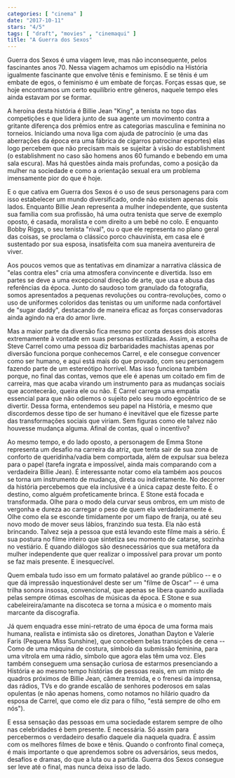 ```yaml
---
categories: [ "cinema" ]
date: "2017-10-11"
stars: "4/5"
tags: [ "draft", "movies" , "cinemaqui" ]
title: "A Guerra dos Sexos"
---
```

Guerra dos Sexos é uma viagem leve, mas não inconsequente, pelos
fascinantes anos 70. Nessa viagem achamos um episódio na História
igualmente fascinante que envolve tênis e feminismo. E se tênis é um
embate de egos, o feminismo é um embate de forças. Forças essas que,
se hoje encontramos um certo equilíbrio entre gêneros, naquele tempo
eles ainda estavam por se formar.

A heroína desta história é Billie Jean "King", a tenista no topo
das competições e que lidera junto de sua agente um movimento contra
a gritante diferença dos prêmios entre as categorias masculina e
feminina no torneios. Iniciando uma nova liga com ajuda de patrocínio
(e uma das aberrações da época era uma fábrica de cigarros patrocinar
esportes) elas logo percebem que não precisam mais se sujeitar à visão
do establishment (o establishment no caso são homens anos 60 fumando
e bebendo em uma sala escura). Mas há questões ainda mais profundas,
como a posição da mulher na sociedade e como a orientação sexual
era um problema imensamente pior do que é hoje.

E o que cativa em Guerra dos Sexos é o uso de seus personagens para
com isso estabelecer um mundo diversificado, onde não existem apenas
dois lados. Enquanto Billie Jean representa a mulher independente,
que sustenta sua família com sua profissão, há uma outra tenista
que serve de exemplo oposto, é casada, moralista e com direito a um
bebê no colo. E enquanto Bobby Riggs, o seu tenista "rival", ou o que
ele representa no plano geral das coisas, se proclama o clássico porco
chauvinista, em casa ele é sustentado por sua esposa, insatisfeita com
sua maneira aventureira de viver.

Aos poucos vemos que as tentativas em dinamizar a narrativa clássica de
"elas contra eles" cria uma atmosfera convincente e divertida. Isso em
partes se deve a uma excepcional direção de arte, que usa e abusa das
referências da época. Junto do saudoso tom granulado da fotografia,
somos apresentados a pequenas revoluções ou contra-revoluções, como o
uso de uniformes coloridos das tenistas ou um uniforme nada confortável
de "sugar daddy", destacando de maneira eficaz as forças conservadoras
ainda agindo na era do amor livre.

Mas a maior parte da diversão fica mesmo por conta desses dois atores
extremamente à vontade em suas personas estilizadas. Assim, a escolha
de Steve Carrel como uma pessoa diz barbaridades machistas apenas por
diversão funciona porque conhecemos Carrel, e ele consegue convencer
como ser humano, e aqui está mais do que provado, com seu personagem
fazendo parte de um estereótipo horrível. Mas isso funciona também
porque, no final das contas, vemos que ele é apenas um coitado em
fim de carreira, mas que acaba virando um instrumento para as mudanças
sociais que acontecerão, queira ele ou não. E Carrel carrega uma empatia
essencial para que não odiemos o sujeito pelo seu modo egocêntrico de
se divertir. Dessa forma,  entendemos seu papel na História, e mesmo
que discordemos desse tipo de ser humano é inevitável que ele fizesse
parte das transformações sociais que viriam. Sem figuras como ele
talvez não houvesse mudança alguma. Afinal de contas, qual o incentivo?

Ao mesmo tempo, e do lado oposto, a personagem de Emma Stone representa
um desafio na carreira da atriz, que tenta sair de sua zona de conforto de
queridinha/vadia bem comportada, além de expulsar sua beleza para o papel
(tarefa ingrata e impossível, ainda mais comparando com a verdadeira
Billie Jean). É interessante notar como ela também aos poucos se torna
um instrumento de mudança, direta ou indiretamente. No decorrer da
história percebemos que ela inclusive é a única capaz deste feito. É
o destino, como alguém profeticamente brinca. E Stone está focada e
transformada. Olhe para o modo dela curvar seus ombros, em um misto
de vergonha e dureza ao carregar o peso de quem ela verdadeiramente
é. Olhe como ela se esconde timidamente por um fiapo de franja, ou
até seu novo modo de mover seus lábios, franzindo sua testa. Ela não
está brincando. Talvez seja a pessoa que está levando este filme mais
a sério. É sua postura no filme inteiro que sintetiza seu momento de
catarse, sozinha no vestiário. É quando diálogos são desnecessários
que sua metáfora da mulher independente que quer realizar o impossível
para provar um ponto se faz mais presente. E inesquecível.

Quem embala tudo isso em um formato palatável ao grande público --
e o que dá impressão inquestionável deste ser um "filme de Oscar" --
é uma trilha sonora insossa, convencional, que apenas se libera quando
auxiliada pelas sempre ótimas escolhas de músicas da época. E Stone
e sua cabeleireira/amante na discoteca se torna a música e o momento
mais marcante da discografia.

Já quem enquadra esse mini-retrato de uma época de uma forma mais
humana, realista e intimista são os diretores, Jonathan Dayton e Valerie
Faris (Pequena Miss Sunshine), que concebem belas transições de cena --
Como de uma máquina de costura, símbolo da submissão feminina, para uma
vitrola em uma rádio, símbolo que agora elas têm uma voz. Eles também
conseguem uma sensação curiosa de estarmos presenciando a História e ao
mesmo tempo histórias de pessoas reais, em um misto de quadros próximos
de Billie Jean, câmera tremida, e o frenesi da imprensa, das rádios,
TVs e do grande escalão de senhores poderosos em salas opulentas (e
não apenas homens, como notamos no hilário quadro da esposa de Carrel,
que como ele diz para o filho, "está sempre de olho em nós").

E essa sensação das pessoas em uma sociedade estarem sempre de
olho nas celebridades é bem presente. E necessária. Só assim para
percebermos o verdadeiro desafio daquele dia naquela quadra. É assim com
os melhores filmes de boxe e tênis. Quando o confronto final começa,
é mais importante o que aprendemos sobre os adversários, seus medos,
desafios e dramas, do que a luta ou a partida. Guerra dos Sexos consegue
ser leve até o final, mas nunca deixa isso de lado.
